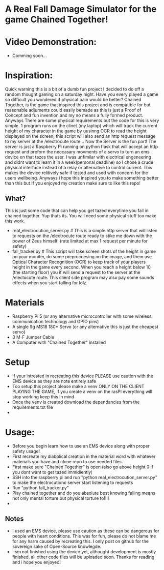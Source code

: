 # A Real Fall Damage Simulator for the game Chained Together!
# Video Demonstration:
- Comming soon...

# Inspiration:
Quick warning this is a bit of a dumb fun project I decided to do off a random thought gaming on a saturday night. Have you every played a game so difficult you wondered if physical pain would be better? Chained Together, is the game that inspired this project and is compatible for but reasonable adjuments could easily bemade as this is just a Proof of Concept and fun invention and my no means a fully formed product. Anyways There are some physical requirements but the code for this is very simple. 1 program runs on the clinet (my laptop) which will track the current height of my character in the game by uusinng OCR to read the height displayed on the screen, this script will also send an http request message to my server at the /electrocute route... Now the Server is the fun part! The server is just a Raspberry Pi running on python flask that will accept an http request and preforn the neccasary movments of a servo to turn an ems device on that tazes the user. I was unfimilar with electrical engeneering and didnt want to learn it in a week(personal deadline) so I chose a crude physical interface instead of a relay or alternative to control current. This makes the device relitively safe if tested and used with concern for the users wellbeing. Anyways i hope this inspired you to make something better than this but If you enjoyed my creation make sure to like this repo!

## What?

This is just some code that can help you get tazed everytime you fall in chained together. Yup thats its. You will need some physical stuff too make this work.

- real_electrocution_server.py  # This is a simple http server that will listen to requests on the /electrocute route ready to stike me down with the power of Zeus himself. (rate limited at max 1 request per minute for safety)
- fall_tracker.py # This script will take screen shots of the height in game on your moniter, do some preproccesing on the image, and them use Optical Character Recognition (OCR) to keep track of your players height in the game every second.  When you reach a height below 10 (the starting floor) you if will send a request to the server at the  /electocute route. This client side program may also pay some sounds effects when you start falling for lolz.


# Materials
- Raspberry Pi 5 (or any alternative microcontroller with some wireless communication technology and GPIO pins)
- A single 9g MS18 180* Servo (or any alternative this is just the cheapest servo)
- 3 M-F Jumper Cable
- A Computer with "Chained Together" installed

# Setup
- If your intrested in recreating this device PLEASE use caution with the EMS device as they are note entirely safe
- Too setup this project please make a venv ONLY ON THE CLIENT PLAYING THE GAME, if you create a venv on the rasPI everything will stop working keep this in mind
- Once the venv is created download the dependancies from the requirements.txt file
- 


# Usage:
- Before you begin learn how to use an EMS device along with proper safety usage!
- First recreate my diabolical creation in the material word with whatever materials you have and clone repo to use needed files.
- First make sure "Chained Together" is open (also go above height 0 if you dont want to get tazed immidiently)
- SSH into the raspberry pi and run "python real_electrocution_server.py" to make the electrocutiono server start listening to requests
- Run "python fall_tracker.py"
- Play chained together and do you absolute best knowing falling means not only mental torture but physical torture to!!!!
- 
## Notes
- I used an EMS device, please use caution as these can be dangerous for people with heart conditions. This was for fun, please do not blame me for any harm caused by recreating this. I only post on github for the sovereign sake of Open-Source knowlegde.
- I sm not finished using the device yet, althought development is mostly finished, all other code files will be uploaded soon. Thanks for reading and i hope you enjoyed!
